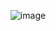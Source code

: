 <p align="center">
  <img src="https://github.com/user-attachments/assets/01753cd2-88d2-4073-b0a6-3451caa5f82c" alt="image"/>
</p>
